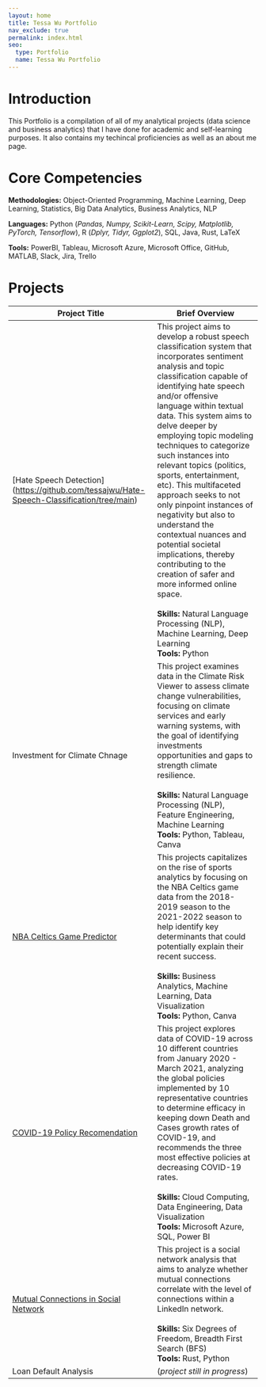 ```yaml
---
layout: home
title: Tessa Wu Portfolio
nav_exclude: true
permalink: index.html
seo:
  type: Portfolio
  name: Tessa Wu Portfolio
---
```


# Introduction 
This Portfolio is a compilation of all of my analytical projects (data science and business analytics) that I have done for academic and self-learning purposes. It also contains my techincal proficiencies as well as an about me page.

# Core Competencies
**Methodologies:** Object-Oriented Programming, Machine Learning, Deep Learning, Statistics, Big Data Analytics, Business Analytics, NLP

**Languages:** Python (*Pandas, Numpy, Scikit-Learn, Scipy, Matplotlib, PyTorch, Tensorflow*), R (*Dplyr, Tidyr, Ggplot2*), SQL, Java, Rust, LaTeX

**Tools:** PowerBI, Tableau, Microsoft Azure, Microsoft Office, GitHub, MATLAB, Slack, Jira, Trello	
	
# Projects

| Project Title | Brief Overview |
| --- | --- |
| [Hate Speech Detection] (https://github.com/tessajwu/Hate-Speech-Classification/tree/main) | This project aims to develop a robust speech classification system that incorporates sentiment analysis and topic classification capable of identifying hate speech and/or offensive language within textual data. This system aims to delve deeper by employing topic modeling techniques to categorize such instances into relevant topics (politics, sports, entertainment, etc). This multifaceted approach seeks to not only pinpoint instances of negativity but also to understand the contextual nuances and potential societal implications, thereby contributing to the creation of safer and more informed online space. <br><br> **Skills:** Natural Language Processing (NLP), Machine Learning, Deep Learning <br> **Tools:** Python| 
| Investment for Climate Chnage | This project examines data in the Climate Risk Viewer to assess climate change vulnerabilities, focusing on climate services and early warning systems, with the goal of identifying investments opportunities and gaps to strength climate resilience. <br><br> **Skills:** Natural Language Processing (NLP), Feature Engineering, Machine Learning <br> **Tools:** Python, Tableau, Canva|
| [NBA Celtics Game Predictor](https://github.com/tessajwu/NBA_Celtics_PredictiveAnalysis) | This projects capitalizes on the rise of sports analytics by focusing on the NBA Celtics game data from the 2018-2019 season to the 2021-2022 season to help identify key determinants that could potentially explain their recent success. <br><br> **Skills:** Business Analytics, Machine Learning, Data Visualization <br> **Tools:** Python, Canva|
| [COVID-19 Policy Recomendation](https://github.com/tessajwu/Covid-19_Policy_Reccomendation) | This project explores data of COVID-19 across 10 different countries from January 2020 - March 2021, analyzing the global policies implemented by 10 representative countries to determine efficacy in keeping down Death and Cases growth rates of COVID-19, and recommends the three most effective policies at decreasing COVID-19 rates. <br><br> **Skills:** Cloud Computing, Data Engineering, Data Visualization <br> **Tools:** Microsoft Azure, SQL, Power BI  |
| [Mutual Connections in Social Network](https://github.com/tessajwu/Mutual_Connection_in_Social_Network) | This project is a social network analysis that aims to analyze whether mutual connections correlate with the level of connections within a LinkedIn network. <br><br> **Skills:** Six Degrees of Freedom, Breadth First Search (BFS) <br> **Tools:** Rust, Python |
| Loan Default Analysis | (*project still in progress*) |



